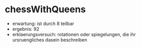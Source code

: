 # chessWithQueens

- erwartung: ist durch 8 teilbar
- ergebnis:  92
- erklaerungsversuch: rotationen oder spiegelungen, die ihr ursruengliches dasein beschreiben
